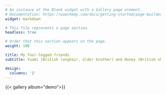 ```yaml
---
# An instance of the Blank widget with a Gallery page element.
# Documentation: https://wowchemy.com/docs/getting-started/page-builder/
widget: markdown

# This file represents a page section.
headless: true

# Order that this section appears on the page.
weight: 100

title: My four-legged friends 
subtitle: Yuumi (British longhair, older brother) and Honey (British shorthair, little brother)

design:
  columns: '1'
---
```

{{< gallery album="demo">}}
